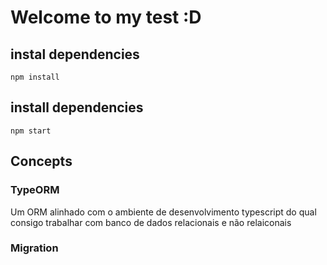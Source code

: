 # Welcome to my test :D

## instal dependencies

```node
npm install
```

## install dependencies

```nodejs
npm start
```

## Concepts

### TypeORM

Um ORM alinhado com o ambiente de desenvolvimento typescript do qual consigo trabalhar com banco de dados relacionais e não relaiconais

### Migration
